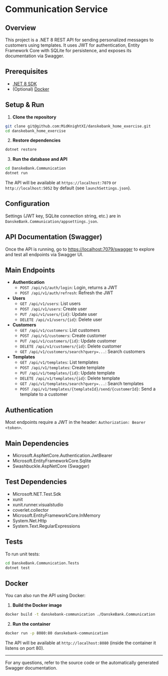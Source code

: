 # Communication Service

## Overview

This project is a .NET 8 REST API for sending personalized messages to customers using templates. It uses JWT for authentication, Entity Framework Core with SQLite for persistence, and exposes its documentation via Swagger.

## Prerequisites

- [.NET 8 SDK](https://dotnet.microsoft.com/en-us/download/dotnet/8.0)
- (Optional) [Docker](https://www.docker.com/)

## Setup & Run

1. **Clone the repository**

```bash
git clone git@github.com:MidKnightXI/danskebank_home_exercise.git
cd danskebank_home_exercise
```

2. **Restore dependencies**

```bash
dotnet restore
```

3. **Run the database and API**

```bash
cd DanskeBank.Communication
dotnet run
```

The API will be available at `https://localhost:7079` or `http://localhost:5052` by default (see `launchSettings.json`).

## Configuration

Settings (JWT key, SQLite connection string, etc.) are in `DanskeBank.Communication/appsettings.json`.

## API Documentation (Swagger)

Once the API is running, go to [https://localhost:7079/swagger](https://localhost:7079/swagger) to explore and test all endpoints via Swagger UI.

## Main Endpoints

- **Authentication**
  - `POST /api/v1/auth/login`: Login, returns a JWT
  - `POST /api/v1/auth/refresh`: Refresh the JWT
- **Users**
  - `GET /api/v1/users`: List users
  - `POST /api/v1/users`: Create user
  - `PUT /api/v1/users/{id}`: Update user
  - `DELETE /api/v1/users/{id}`: Delete user
- **Customers**
  - `GET /api/v1/customers`: List customers
  - `POST /api/v1/customers`: Create customer
  - `PUT /api/v1/customers/{id}`: Update customer
  - `DELETE /api/v1/customers/{id}`: Delete customer
  - `GET /api/v1/customers/search?query=...`: Search customers
- **Templates**
  - `GET /api/v1/templates`: List templates
  - `POST /api/v1/templates`: Create template
  - `PUT /api/v1/templates/{id}`: Update template
  - `DELETE /api/v1/templates/{id}`: Delete template
  - `GET /api/v1/templates/search?query=...`: Search templates
  - `POST /api/v1/templates/{templateId}/send/{customerId}`: Send a template to a customer

## Authentication

Most endpoints require a JWT in the header: `Authorization: Bearer <token>`.

## Main Dependencies
- Microsoft.AspNetCore.Authentication.JwtBearer
- Microsoft.EntityFrameworkCore.Sqlite
- Swashbuckle.AspNetCore (Swagger)

## Test Dependencies
- Microsoft.NET.Test.Sdk
- xunit
- xunit.runner.visualstudio
- coverlet.collector
- Microsoft.EntityFrameworkCore.InMemory
- System.Net.Http
- System.Text.RegularExpressions

## Tests

To run unit tests:

```bash
cd DanskeBank.Communication.Tests
dotnet test
```

## Docker

You can also run the API using Docker:

1. **Build the Docker image**

```bash
docker build -t danskebank-communication ./DanskeBank.Communication
```

2. **Run the container**

```bash
docker run -p 8080:80 danskebank-communication
```

The API will be available at `http://localhost:8080` (inside the container it listens on port 80).

---

For any questions, refer to the source code or the automatically generated Swagger documentation.